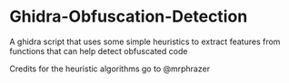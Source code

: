 # Ghidra-Obfuscation-Detection
A ghidra script that uses some simple heuristics to extract features from functions that can help detect obfuscated code

Credits for the heuristic algorithms go to @mrphrazer

